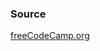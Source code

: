 




### Source
[freeCodeCamp.org](https://www.youtube.com/watch?v=oXlwWbU8l2o&ab_channel=freeCodeCamp.org)